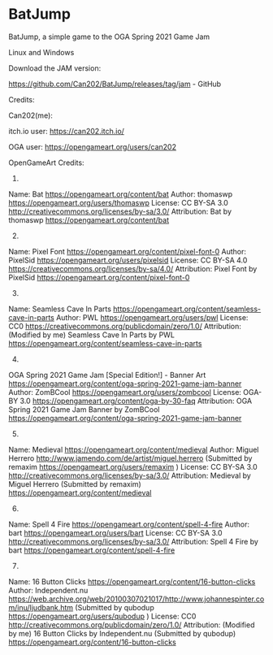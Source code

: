 # BatJump
BatJump, a simple game to the OGA Spring 2021 Game Jam

Linux and Windows

Download the JAM version:

https://github.com/Can202/BatJump/releases/tag/jam - GitHub

Credits:

Can202(me):

itch.io user: https://can202.itch.io/


OGA user: https://opengameart.org/users/can202


OpenGameArt Credits:

1. 
Name: Bat https://opengameart.org/content/bat
Author: thomaswp https://opengameart.org/users/thomaswp
License: CC BY-SA 3.0 http://creativecommons.org/licenses/by-sa/3.0/
Attribution: Bat by thomaswp https://opengameart.org/content/bat

2.
Name: Pixel Font https://opengameart.org/content/pixel-font-0
Author: PixelSid https://opengameart.org/users/pixelsid
License: CC BY-SA 4.0 https://creativecommons.org/licenses/by-sa/4.0/
Attribution: Pixel Font by PixelSid https://opengameart.org/content/pixel-font-0

3.
Name: Seamless Cave In Parts https://opengameart.org/content/seamless-cave-in-parts
Author: PWL https://opengameart.org/users/pwl
License: CC0 https://creativecommons.org/publicdomain/zero/1.0/
Attribution: (Modified by me) Seamless Cave In Parts by PWL https://opengameart.org/content/seamless-cave-in-parts

4.
OGA Spring 2021 Game Jam [Special Edition!] - Banner Art https://opengameart.org/content/oga-spring-2021-game-jam-banner
Author: ZomBCool https://opengameart.org/users/zombcool
License: OGA-BY 3.0 https://opengameart.org/content/oga-by-30-faq
Attribution: OGA Spring 2021 Game Jam Banner by ZomBCool https://opengameart.org/content/oga-spring-2021-game-jam-banner

5.
Name: Medieval https://opengameart.org/content/medieval
Author: Miguel Herrero http://www.jamendo.com/de/artist/miguel.herrero (Submitted by remaxim https://opengameart.org/users/remaxim )
License: CC BY-SA 3.0 http://creativecommons.org/licenses/by-sa/3.0/
Attribution: Medieval by Miguel Herrero (Submitted by remaxim) https://opengameart.org/content/medieval

6. 
Name: Spell 4 Fire https://opengameart.org/content/spell-4-fire
Author: bart https://opengameart.org/users/bart
License: CC BY-SA 3.0 http://creativecommons.org/licenses/by-sa/3.0/
Attribution: Spell 4 Fire by bart https://opengameart.org/content/spell-4-fire

7. 
Name: 16 Button Clicks https://opengameart.org/content/16-button-clicks
Author: Independent.nu https://web.archive.org/web/20100307021017/http://www.johannespinter.com/inu/ljudbank.htm (Submitted by qubodup https://opengameart.org/users/qubodup )
License: CC0 http://creativecommons.org/publicdomain/zero/1.0/
Attribution: (Modified by me) 16 Button Clicks by Independent.nu (Submitted by qubodup) https://opengameart.org/content/16-button-clicks
